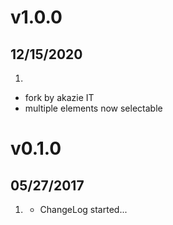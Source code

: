 # v1.0.0
## 12/15/2020

1. [](#new)
  * fork by akazie IT
  * multiple elements now selectable


# v0.1.0
##  05/27/2017

1. [](#new)
    * ChangeLog started...
